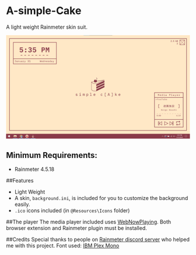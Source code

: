 # A-simple-Cake
A light weight Rainmeter skin suit.

![image](https://github.com/EverMeme1138/A-simple-Cake/blob/main/image.png)

## Minimum Requirements:
- Rainmeter 4.5.18

##Features
- Light Weight
- A skin, `background.ini`, is included for you to customize the background easily.
- `.ico` icons included (in `@Resources\Icons` folder)

##The player
The media player included uses [WebNowPlaying](https://wnp.keifufu.dev/extension/getting-started). Both browser extension and Rainmeter plugin must be installed.

##Credits
Special thanks to people on [Rainmeter discord server](https://discord.gg/rainmeter) who helped me with this project.
Font used: [IBM Plex Mono](https://fonts.google.com/specimen/IBM+Plex+Mono)
